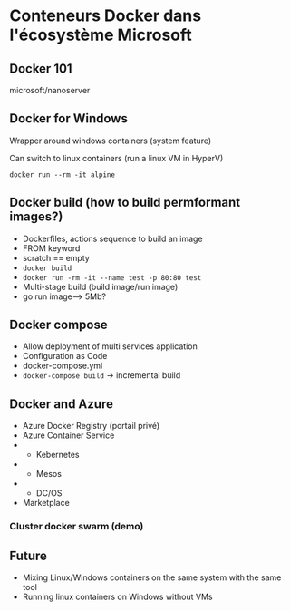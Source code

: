 # Conteneurs Docker dans l'écosystème Microsoft

## Docker 101

microsoft/nanoserver

## Docker for Windows

Wrapper around windows containers (system feature)

Can switch to linux containers (run a linux VM in HyperV)

`docker run --rm -it alpine`

## Docker build (how to build permformant images?)

- Dockerfiles, actions sequence to build an image
- FROM keyword
- scratch == empty
- `docker build`
- `docker run -rm -it --name test -p 80:80 test`
- Multi-stage build (build image/run image)
- go run image--> 5Mb?

## Docker compose

- Allow deployment of multi services application
- Configuration as Code
- docker-compose.yml
- `docker-compose build` -> incremental build

## Docker and Azure

- Azure Docker Registry (portail privé)
- Azure Container Service
- - Kebernetes
- - Mesos
- - DC/OS
- Marketplace

### Cluster docker swarm (demo)

## Future

- Mixing Linux/Windows containers on the same system with the same tool
- Running linux containers on Windows without VMs